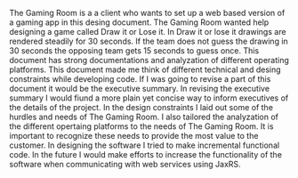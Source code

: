 The Gaming Room is a a client who wants to set up a web based version of a gaming app in this desing document.
The Gaming Room wanted help designing a game called Draw it or Lose it.
In Draw it or lose it drawings are rendered steadily for 30 seconds.
If the team does not guess the drawing in 30 seconds the opposing team gets 15 seconds to guess once.
This document has strong documentations and analyzation of different operating platforms.
This document made me think of different technical and desing constraints while developing code.
If I was going to revise a part of this document it would be the executive summary.
In revising the executive summary I would fiund a more plain yet concise way to inform executives of the details of the project.
In the design constraints I laid out some of the hurdles and needs of The Gaming Room.
I also tailored the analyzation of the different opertaing platforms to the needs of The Gaming Room.
It is important to recognize these needs to provide the most value to the customer.
In designing the software I tried to make incremental functional code.
In the future I would make efforts to increase the functionality of the software when communicating with web services using JaxRS.
